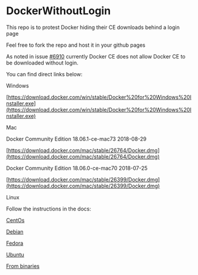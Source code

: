 # DockerWithoutLogin
This repo is to protest Docker hiding their CE downloads behind a login page

Feel free to fork the repo and host it in your github pages


As noted in issue [#6910](https://github.com/docker/docker.github.io/issues/6910) currently Docker CE does not allow Docker CE to be downloaded without login.

You can find direct links below:

Windows

[https://download.docker.com/win/stable/Docker%20for%20Windows%20Installer.exe](https://download.docker.com/win/stable/Docker%20for%20Windows%20Installer.exe)

Mac

Docker Community Edition 18.06.1-ce-mac73 2018-08-29

[https://download.docker.com/mac/stable/26764/Docker.dmg](https://download.docker.com/mac/stable/26764/Docker.dmg)

Docker Community Edition 18.06.0-ce-mac70 2018-07-25

[https://download.docker.com/mac/stable/26399/Docker.dmg](https://download.docker.com/mac/stable/26399/Docker.dmg)

Linux

Follow the instructions in the docs:

[CentOs](https://docs.docker.com/install/linux/docker-ce/centos/)

[Debian](https://docs.docker.com/install/linux/docker-ce/debian/)

[Fedora](https://docs.docker.com/install/linux/docker-ce/fedora/)

[Ubuntu](https://docs.docker.com/install/linux/docker-ce/ubuntu/)

[From binaries](https://docs.docker.com/install/linux/docker-ce/binaries/)